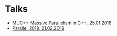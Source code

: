 # Talks

 * [MUC++ Massive Parallelism in C++, 25.01.2018](muc++_18_01_25/)
 * [Parallel 2019, 21.02.2019](parallel_19_21_02/)
